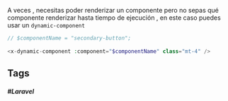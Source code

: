 A veces , necesitas poder renderizar un componente pero no sepas qué componente renderizar hasta tiempo de ejecución , en este caso puedes usar un `dynamic-component`

```php
// $componentName = "secondary-button";
 
<x-dynamic-component :component="$componentName" class="mt-4" />
```
## Tags

##### #Laravel